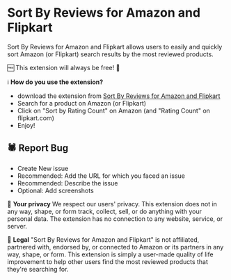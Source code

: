 # Sort By Reviews for Amazon and Flipkart

Sort By Reviews for Amazon and Flipkart allows users to easily and quickly sort Amazon (or Flipkart) search results by the most reviewed products.

🆓 This extension will always be free! 🙏


ℹ️ **How do you use the extension?**
- download the extension from [Sort By Reviews for Amazon and Flipkart](https://chromewebstore.google.com/detail/sort-by-review-count/maplakdnllhnmchlppnpbnilnahlllcb?hl=en-GB)
- Search for a product on Amazon (or Flipkart)
- Click on "Sort by Rating Count" on Amazon (and "Rating Count" on flipkart.com)
- Enjoy!

## 🕷️ Report Bug
- Create New issue
- Recommended: Add the URL for which you faced an issue
- Recommended: Describe the issue
- Optional: Add screenshots

🔏 **Your privacy**
We respect our users' privacy. This extension does not in any way, shape, or form track, collect, sell, or do anything with your personal data. The extension has no connection to any website, service, or server.

🔏 **Legal**
"Sort By Reviews for Amazon and Flipkart" is not affiliated, partnered with, endorsed by, or connected to Amazon or its partners in any way, shape, or form. This extension is simply a user-made quality of life improvement to help other users find the most reviewed products that they're searching for.
